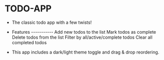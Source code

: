 # TODO-APP

- The classic todo app with a few twists! 

- Features -----------
  Add new todos to the list
  Mark todos as complete
  Delete todos from the list
  Filter by all/active/complete todos
  Clear all completed todos

- This app includes a dark/light theme toggle and drag & drop reordering.
